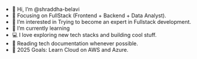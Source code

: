 - 👋 Hi, I’m @shraddha-belavi
- 🔭 Focusing on FullStack (Frontend + Backend + Data Analyst).
- 👀 I’m interested in Trying to become an expert in Fullstack development.
- 🌱 I’m currently learning 
- 💻 I love exploring new tech stacks and building cool stuff.
- 📰 Reading tech documentation whenever possible.
- 🥅 2025 Goals: Learn Cloud on AWS and Azure.
  


<!---
shraddha-belavi/shraddha-belavi is a ✨ special ✨ repository because its `README.md` (this file) appears on your GitHub profile.
You can click the Preview link to take a look at your changes.
--->
